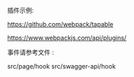 插件示例:


https://github.com/webpack/tapable

https://www.webpackjs.com/api/plugins/

事件请参考文件 :

src/page/hook
src/swagger-api/hook
